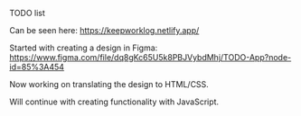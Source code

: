 TODO list

Can be seen here: https://keepworklog.netlify.app/

Started with creating a design in Figma: https://www.figma.com/file/dq8gKc65U5k8PBJVybdMhj/TODO-App?node-id=85%3A454

Now working on translating the design to HTML/CSS.

Will continue with creating functionality with JavaScript.
